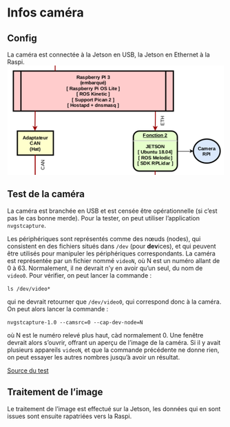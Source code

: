 # Infos caméra

## Config
La caméra est connectée à la Jetson en USB, la Jetson en Ethernet à la Raspi.
![](./figures/topo.png)

## Test de la caméra
La caméra est branchée en USB et est censée être opérationnelle (si c’est pas le cas bonne merde). Pour la tester, on peut utiliser l’application `nvgstcapture`.

Les périphériques sont représentés comme des nœuds (nodes), qui consistent en des fichiers situés dans `/dev` (pour **dev**ices), et qui peuvent être utilisés pour manipuler les périphériques correspondants. La caméra est représentée par un fichier nommé `videoN`, où N est un numéro allant de 0 à 63. Normalement, il ne devrait n’y en avoir qu’un seul, du nom de `video0`. Pour vérifier, on peut lancer la commande :
```shell
ls /dev/video*
```
qui ne devrait retourner que `/dev/video0`, qui correspond donc à la caméra. On peut alors lancer la commande :
```shell
nvgstcapture-1.0 --camsrc=0 --cap-dev-node=N
```
où N est le numéro relevé plus haut, càd normalement 0. Une fenêtre devrait alors s’ouvrir, offrant un aperçu de l’image de la caméra. Si il y avait plusieurs appareils `videoN`, et que la commande précédente ne donne rien, on peut essayer les autres nombres jusqu’à avoir un résultat.

[Source du test](https://developer.nvidia.com/embedded/learn/tutorials/first-picture-csi-usb-camera)

## Traitement de l’image
Le traitement de l’image est effectué sur la Jetson, les données qui en sont issues sont ensuite rapatriées vers la Raspi.

